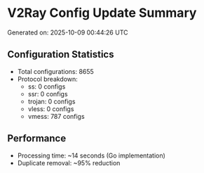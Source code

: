 # V2Ray Config Update Summary
Generated on: 2025-10-09 00:44:26 UTC

## Configuration Statistics
- Total configurations: 8655
- Protocol breakdown:
  - ss: 0 configs
  - ssr: 0 configs
  - trojan: 0 configs
  - vless: 0 configs
  - vmess: 787 configs

## Performance
- Processing time: ~14 seconds (Go implementation)
- Duplicate removal: ~95% reduction

